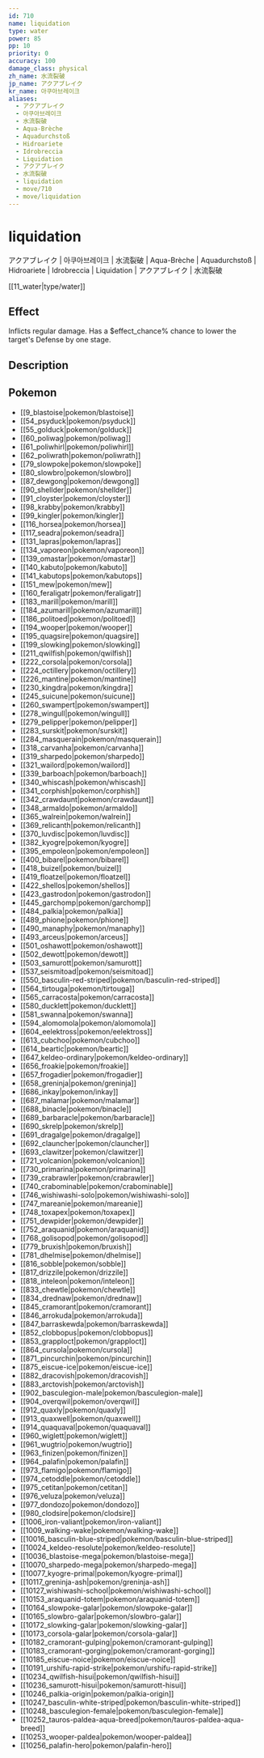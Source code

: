 ```yaml
---
id: 710
name: liquidation
type: water
power: 85
pp: 10
priority: 0
accuracy: 100
damage_class: physical
zh_name: 水流裂破
jp_name: アクアブレイク
kr_name: 아쿠아브레이크
aliases:
  - アクアブレイク
  - 아쿠아브레이크
  - 水流裂破
  - Aqua-Brèche
  - Aquadurchstoß
  - Hidroariete
  - Idrobreccia
  - Liquidation
  - アクアブレイク
  - 水流裂破
  - liquidation
  - move/710
  - move/liquidation
---
```

# liquidation
    
アクアブレイク | 아쿠아브레이크 | 水流裂破 | Aqua-Brèche | Aquadurchstoß | Hidroariete | Idrobreccia | Liquidation | アクアブレイク | 水流裂破

[[11_water|type/water]]

## Effect

Inflicts regular damage.  Has a $effect_chance% chance to lower the target's Defense by one stage.

## Description



## Pokemon

- [[9_blastoise|pokemon/blastoise]]
- [[54_psyduck|pokemon/psyduck]]
- [[55_golduck|pokemon/golduck]]
- [[60_poliwag|pokemon/poliwag]]
- [[61_poliwhirl|pokemon/poliwhirl]]
- [[62_poliwrath|pokemon/poliwrath]]
- [[79_slowpoke|pokemon/slowpoke]]
- [[80_slowbro|pokemon/slowbro]]
- [[87_dewgong|pokemon/dewgong]]
- [[90_shellder|pokemon/shellder]]
- [[91_cloyster|pokemon/cloyster]]
- [[98_krabby|pokemon/krabby]]
- [[99_kingler|pokemon/kingler]]
- [[116_horsea|pokemon/horsea]]
- [[117_seadra|pokemon/seadra]]
- [[131_lapras|pokemon/lapras]]
- [[134_vaporeon|pokemon/vaporeon]]
- [[139_omastar|pokemon/omastar]]
- [[140_kabuto|pokemon/kabuto]]
- [[141_kabutops|pokemon/kabutops]]
- [[151_mew|pokemon/mew]]
- [[160_feraligatr|pokemon/feraligatr]]
- [[183_marill|pokemon/marill]]
- [[184_azumarill|pokemon/azumarill]]
- [[186_politoed|pokemon/politoed]]
- [[194_wooper|pokemon/wooper]]
- [[195_quagsire|pokemon/quagsire]]
- [[199_slowking|pokemon/slowking]]
- [[211_qwilfish|pokemon/qwilfish]]
- [[222_corsola|pokemon/corsola]]
- [[224_octillery|pokemon/octillery]]
- [[226_mantine|pokemon/mantine]]
- [[230_kingdra|pokemon/kingdra]]
- [[245_suicune|pokemon/suicune]]
- [[260_swampert|pokemon/swampert]]
- [[278_wingull|pokemon/wingull]]
- [[279_pelipper|pokemon/pelipper]]
- [[283_surskit|pokemon/surskit]]
- [[284_masquerain|pokemon/masquerain]]
- [[318_carvanha|pokemon/carvanha]]
- [[319_sharpedo|pokemon/sharpedo]]
- [[321_wailord|pokemon/wailord]]
- [[339_barboach|pokemon/barboach]]
- [[340_whiscash|pokemon/whiscash]]
- [[341_corphish|pokemon/corphish]]
- [[342_crawdaunt|pokemon/crawdaunt]]
- [[348_armaldo|pokemon/armaldo]]
- [[365_walrein|pokemon/walrein]]
- [[369_relicanth|pokemon/relicanth]]
- [[370_luvdisc|pokemon/luvdisc]]
- [[382_kyogre|pokemon/kyogre]]
- [[395_empoleon|pokemon/empoleon]]
- [[400_bibarel|pokemon/bibarel]]
- [[418_buizel|pokemon/buizel]]
- [[419_floatzel|pokemon/floatzel]]
- [[422_shellos|pokemon/shellos]]
- [[423_gastrodon|pokemon/gastrodon]]
- [[445_garchomp|pokemon/garchomp]]
- [[484_palkia|pokemon/palkia]]
- [[489_phione|pokemon/phione]]
- [[490_manaphy|pokemon/manaphy]]
- [[493_arceus|pokemon/arceus]]
- [[501_oshawott|pokemon/oshawott]]
- [[502_dewott|pokemon/dewott]]
- [[503_samurott|pokemon/samurott]]
- [[537_seismitoad|pokemon/seismitoad]]
- [[550_basculin-red-striped|pokemon/basculin-red-striped]]
- [[564_tirtouga|pokemon/tirtouga]]
- [[565_carracosta|pokemon/carracosta]]
- [[580_ducklett|pokemon/ducklett]]
- [[581_swanna|pokemon/swanna]]
- [[594_alomomola|pokemon/alomomola]]
- [[604_eelektross|pokemon/eelektross]]
- [[613_cubchoo|pokemon/cubchoo]]
- [[614_beartic|pokemon/beartic]]
- [[647_keldeo-ordinary|pokemon/keldeo-ordinary]]
- [[656_froakie|pokemon/froakie]]
- [[657_frogadier|pokemon/frogadier]]
- [[658_greninja|pokemon/greninja]]
- [[686_inkay|pokemon/inkay]]
- [[687_malamar|pokemon/malamar]]
- [[688_binacle|pokemon/binacle]]
- [[689_barbaracle|pokemon/barbaracle]]
- [[690_skrelp|pokemon/skrelp]]
- [[691_dragalge|pokemon/dragalge]]
- [[692_clauncher|pokemon/clauncher]]
- [[693_clawitzer|pokemon/clawitzer]]
- [[721_volcanion|pokemon/volcanion]]
- [[730_primarina|pokemon/primarina]]
- [[739_crabrawler|pokemon/crabrawler]]
- [[740_crabominable|pokemon/crabominable]]
- [[746_wishiwashi-solo|pokemon/wishiwashi-solo]]
- [[747_mareanie|pokemon/mareanie]]
- [[748_toxapex|pokemon/toxapex]]
- [[751_dewpider|pokemon/dewpider]]
- [[752_araquanid|pokemon/araquanid]]
- [[768_golisopod|pokemon/golisopod]]
- [[779_bruxish|pokemon/bruxish]]
- [[781_dhelmise|pokemon/dhelmise]]
- [[816_sobble|pokemon/sobble]]
- [[817_drizzile|pokemon/drizzile]]
- [[818_inteleon|pokemon/inteleon]]
- [[833_chewtle|pokemon/chewtle]]
- [[834_drednaw|pokemon/drednaw]]
- [[845_cramorant|pokemon/cramorant]]
- [[846_arrokuda|pokemon/arrokuda]]
- [[847_barraskewda|pokemon/barraskewda]]
- [[852_clobbopus|pokemon/clobbopus]]
- [[853_grapploct|pokemon/grapploct]]
- [[864_cursola|pokemon/cursola]]
- [[871_pincurchin|pokemon/pincurchin]]
- [[875_eiscue-ice|pokemon/eiscue-ice]]
- [[882_dracovish|pokemon/dracovish]]
- [[883_arctovish|pokemon/arctovish]]
- [[902_basculegion-male|pokemon/basculegion-male]]
- [[904_overqwil|pokemon/overqwil]]
- [[912_quaxly|pokemon/quaxly]]
- [[913_quaxwell|pokemon/quaxwell]]
- [[914_quaquaval|pokemon/quaquaval]]
- [[960_wiglett|pokemon/wiglett]]
- [[961_wugtrio|pokemon/wugtrio]]
- [[963_finizen|pokemon/finizen]]
- [[964_palafin|pokemon/palafin]]
- [[973_flamigo|pokemon/flamigo]]
- [[974_cetoddle|pokemon/cetoddle]]
- [[975_cetitan|pokemon/cetitan]]
- [[976_veluza|pokemon/veluza]]
- [[977_dondozo|pokemon/dondozo]]
- [[980_clodsire|pokemon/clodsire]]
- [[1006_iron-valiant|pokemon/iron-valiant]]
- [[1009_walking-wake|pokemon/walking-wake]]
- [[10016_basculin-blue-striped|pokemon/basculin-blue-striped]]
- [[10024_keldeo-resolute|pokemon/keldeo-resolute]]
- [[10036_blastoise-mega|pokemon/blastoise-mega]]
- [[10070_sharpedo-mega|pokemon/sharpedo-mega]]
- [[10077_kyogre-primal|pokemon/kyogre-primal]]
- [[10117_greninja-ash|pokemon/greninja-ash]]
- [[10127_wishiwashi-school|pokemon/wishiwashi-school]]
- [[10153_araquanid-totem|pokemon/araquanid-totem]]
- [[10164_slowpoke-galar|pokemon/slowpoke-galar]]
- [[10165_slowbro-galar|pokemon/slowbro-galar]]
- [[10172_slowking-galar|pokemon/slowking-galar]]
- [[10173_corsola-galar|pokemon/corsola-galar]]
- [[10182_cramorant-gulping|pokemon/cramorant-gulping]]
- [[10183_cramorant-gorging|pokemon/cramorant-gorging]]
- [[10185_eiscue-noice|pokemon/eiscue-noice]]
- [[10191_urshifu-rapid-strike|pokemon/urshifu-rapid-strike]]
- [[10234_qwilfish-hisui|pokemon/qwilfish-hisui]]
- [[10236_samurott-hisui|pokemon/samurott-hisui]]
- [[10246_palkia-origin|pokemon/palkia-origin]]
- [[10247_basculin-white-striped|pokemon/basculin-white-striped]]
- [[10248_basculegion-female|pokemon/basculegion-female]]
- [[10252_tauros-paldea-aqua-breed|pokemon/tauros-paldea-aqua-breed]]
- [[10253_wooper-paldea|pokemon/wooper-paldea]]
- [[10256_palafin-hero|pokemon/palafin-hero]]

